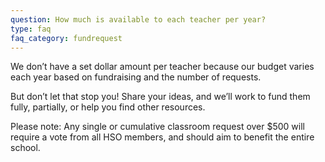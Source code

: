 ```yaml
---
question: How much is available to each teacher per year?
type: faq
faq_category: fundrequest
---
```

We don’t have a set dollar amount per teacher because our budget varies each year based on fundraising and the number of requests. 

But don’t let that stop you! Share your ideas, and we’ll work to fund them fully, partially, or help you find other resources.

Please note: Any single or cumulative classroom request over $500 will require a vote from all HSO members, and should aim to benefit the entire school.